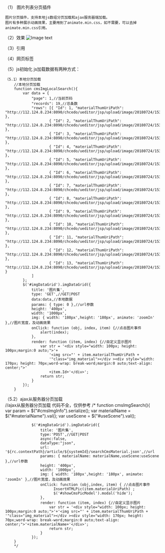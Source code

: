 （1） 图片列表分页插件

	图片分页插件，支持本地js数组分页加载和ajax服务器端加载。
	图片有多种展示动画效果，主要用到了animate.min.css，如不需要，可以去掉animate.min.css引用。

（2）效果
![Image text](https://raw.githubusercontent.com/ZhangFen1018/imgespagegrid/master/q.png)

（3）引用
    <link href="http://cdn.bootcss.com/bootstrap/3.3.7/css/bootstrap.min.css" rel="stylesheet">
    <link href="http://cdn.bootcss.com/animate.css/3.5.2/animate.min.css" rel="stylesheet">
    <script src="http://cdn.bootcss.com/jquery/3.1.1/jquery.min.js"></script>
    <link href="css/imggrid.css" rel="stylesheet" />
    <script src="js/imggrid.js"></script>



（4）网页标签
    <div id="imgDataGrid" style="margin:0 auto;">
    </div>

（5）js初始化
	js加载数据有两种方式：

	（5.1）本地分页加载	
		//本地分页加载	
		function cmsImgLocalSearch(){
			var data = {
				"page": 1,//当前页码
				"records": 19,//总条数
				"rows": [{ "Id": 1, "materialThumUriPath": "http://112.124.8.234:8090/chcedo/ueditor/jsp/upload/image/20180724/1532417595486074835.png" },
						{ "Id": 2, "materialThumUriPath": "http://112.124.8.234:8090/chcedo/ueditor/jsp/upload/image/20180724/1532417595486074835.png" },
						{ "Id": 3, "materialThumUriPath": "http://112.124.8.234:8090/chcedo/ueditor/jsp/upload/image/20180724/1532417595486074835.png" },
						{ "Id": 4, "materialThumUriPath": "http://112.124.8.234:8090/chcedo/ueditor/jsp/upload/image/20180724/1532417595486074835.png" },
						{ "Id": 5, "materialThumUriPath": "http://112.124.8.234:8090/chcedo/ueditor/jsp/upload/image/20180724/1532417595486074835.png" },
						{ "Id": 6, "materialThumUriPath": "http://112.124.8.234:8090/chcedo/ueditor/jsp/upload/image/20180724/1532417595486074835.png" },
						{ "Id": 7, "materialThumUriPath": "http://112.124.8.234:8090/chcedo/ueditor/jsp/upload/image/20180724/1532417595486074835.png" },
						{ "Id": 8, "materialThumUriPath": "http://112.124.8.234:8090/chcedo/ueditor/jsp/upload/image/20180724/1532417595486074835.png" },
						{ "Id": 9, "materialThumUriPath": "http://112.124.8.234:8090/chcedo/ueditor/jsp/upload/image/20180724/1532417595486074835.png" },
						{ "Id": 10, "materialThumUriPath": "http://112.124.8.234:8090/chcedo/ueditor/jsp/upload/image/20180724/1532417595486074835.png" },
						{ "Id": 11, "materialThumUriPath": "http://112.124.8.234:8090/chcedo/ueditor/jsp/upload/image/20180724/1532417595486074835.png" },
						{ "Id": 12, "materialThumUriPath": "http://112.124.8.234:8090/chcedo/ueditor/jsp/upload/image/20180724/1532417595486074835.png" },
						{ "Id": 13, "materialThumUriPath": "http://112.124.8.234:8090/chcedo/ueditor/jsp/upload/image/20180724/1532417595486074835.png" }                   
				]
			};
			$('#imgDataGrid').imgDataGrid({
				title: '图片集',
				type: 'GET',//GET|POST
				data:data,//本地数据
				params: { type: 0 },//url参数
				height: '400px',
				width: '1000px',
				img: { width: '180px',height: '180px', animate: 'zoomIn' },//图片宽度，及动画效果
				onClick: function (obj, index, item) {//点击图片事件
					alert(index);
				},
				render: function (item, index) {//自定义显示图片
					var str = '<div style="width: 100px; height: 100px;margin:0 auto;">'+
						'<img src="' + item.materialThumUriPath + 
						'"class="img_material"></div ><div style="width: 170px; height: 70px;word-wrap: break-word;margin:0 auto;text-align: center;">'
						+item.Id+'</div>';
					return str;
				}
			});	
		}
        		
   （5.2）ajax从服务器分页加载      
	    //ajax从服务器分页加载	代码不全，仅供参考
		/*
		function cmsImgSearch(){	
			var param = $("#cmsImgInfo").serialize();
			var materialName = $("#materialName").val();
			var useScene = $("#useScene").val();

				$('#imgDataGrid').imgDataGrid({
					title: '图片集',
					type:'POST',//GET|POST
					async:false,
					dataType:"json",
					url: '${rc.contextPath}/article/${systemId}/searchCmsMaterial.json',//url
					params: { materialName: materialName,useScene:useScene },//url参数  				
					height: '400px',
					width: '1000px',
					img: { width: '180px',height: '180px', animate: 'zoomIn' },//图片宽度，及动画效果
					onClick: function (obj,index, item) { //点击图片事件
						  InsertHTMLPic(item.materialUriPath) ;
						  $('#showCmsPicModel').modal('hide');
					},
					render: function (item, index) {//自定义显示图片	            	
						var str = '<div style="width: 100px; height: 100px;margin:0 auto;">'+'<img src="' + item.materialThumUriPath + '"class="img_material"></div ><div style="width: 170px; height: 70px;word-wrap: break-word;margin:0 auto;text-align: center;">'+item.materialName+'</div>';
						return str;
					}
				});
		}
		*/

